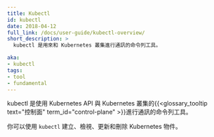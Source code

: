 ```yaml
---
title: Kubectl
id: kubectl
date: 2018-04-12
full_link: /docs/user-guide/kubectl-overview/
short_description: >
  kubectl 是用來和 Kubernetes 叢集進行通訊的命令列工具。

aka: 
- kubectl
tags:
- tool
- fundamental
---
```


<!--
---
title: Kubectl
id: kubectl
date: 2018-04-12
full_link: /docs/user-guide/kubectl-overview/
short_description: >
  A command line tool for communicating with a Kubernetes cluster.

aka: 
- kubectl
tags:
- tool
- fundamental
---
-->

<!--
Command line tool for communicating with a Kubernetes cluster's
{{< glossary_tooltip text="control plane" term_id="control-plane" >}},
using the Kubernetes API.
-->

kubectl 是使用 Kubernetes API 與 Kubernetes 
叢集的{{<glossary_tooltip text="控制面" term_id="control-plane" >}}進行通訊的命令列工具。
<!--more--> 

<!--
You can use `kubectl` to create, inspect, update, and delete Kubernetes objects.
-->

你可以使用 `kubectl` 建立、檢視、更新和刪除 Kubernetes 物件。
